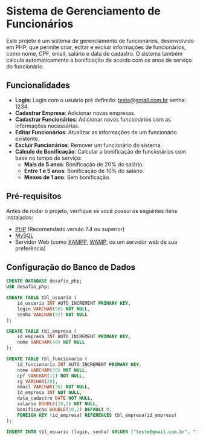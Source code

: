 # Sistema de Gerenciamento de Funcionários

Este projeto é um sistema de gerenciamento de funcionários, desenvolvido em PHP, que permite criar, editar e excluir informações de funcionários, como nome, CPF, email, salário e data de cadastro. O sistema também calcula automaticamente a bonificação de acordo com os anos de serviço do funcionário.

## Funcionalidades

- **Login**: Login com o usuário pré definido: teste@gmail.com.br senha: 1234.
- **Cadastrar Empresa**: Adicionar novas empresas.
- **Cadastrar Funcionários**: Adicionar novos funcionários com as informações necessárias.
- **Editar Funcionários**: Atualizar as informações de um funcionário existente.
- **Excluir Funcionários**: Remover um funcionário do sistema.
- **Cálculo de Bonificação**: Calcular a bonificação de funcionários com base no tempo de serviço:
  - **Mais de 5 anos**: Bonificação de 20% do salário.
  - **Entre 1 e 5 anos**: Bonificação de 10% do salário.
  - **Menos de 1 ano**: Sem bonificação.

## Pré-requisitos

Antes de rodar o projeto, verifique se você possui os seguintes itens instalados:

- [PHP](https://www.php.net/) (Recomendado versão 7.4 ou superior)
- [MySQL](https://www.mysql.com/)
- Servidor Web (como [XAMPP](https://www.apachefriends.org/pt_br/index.html), [WAMP](http://www.wampserver.com/), ou um servidor web de sua preferência)
  
## Configuração do Banco de Dados

```sql
CREATE DATABASE desafio_php;
USE desafio_php;

CREATE TABLE tbl_usuario (
    id_usuario INT AUTO_INCREMENT PRIMARY KEY,
    login VARCHAR(50) NOT NULL,
    senha VARCHAR(32) NOT NULL
);

CREATE TABLE tbl_empresa (
    id_empresa INT AUTO_INCREMENT PRIMARY KEY,
    nome VARCHAR(40) NOT NULL
);

CREATE TABLE tbl_funcionario (
    id_funcionario INT AUTO_INCREMENT PRIMARY KEY,
    nome VARCHAR(50) NOT NULL,
    cpf VARCHAR(11) NOT NULL,
    rg VARCHAR(20),
    email VARCHAR(30) NOT NULL,
    id_empresa INT NOT NULL,
    data_cadastro DATE NOT NULL,
    salario DOUBLE(10,2) NOT NULL,
    bonificacao DOUBLE(10,2) DEFAULT 0,
    FOREIGN KEY (id_empresa) REFERENCES tbl_empresa(id_empresa)
);

INSERT INTO tbl_usuario (login, senha) VALUES ("teste@gmail.com.br", "1234");
```
